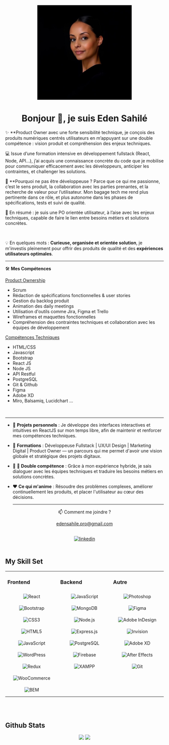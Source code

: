 

<div align="center">
<img src='https://github.com/EdenSahile/EdenSahile/blob/main/img/1729276544440.jpeg' width="300px">
  </div>


# <div align="center">Bonjour 👋, je suis Eden Sahilé</div>  
  
✨ **Product Owner avec une forte sensibilité technique, je conçois des produits numériques centrés utilisateurs en m’appuyant sur une double compétence : vision produit et compréhension des enjeux techniques.
<br>

💻  Issue d’une formation intensive en développement fullstack (React, Node, API...), j’ai acquis une connaissance concrète du code que je mobilise pour communiquer efficacement avec les développeurs, anticiper les contraintes, et challenger les solutions.
<br>

🚀 **Pourquoi ne pas être développeuse ?
Parce que ce qui me passionne, c’est le sens produit, la collaboration avec les parties prenantes, et la recherche de valeur pour l’utilisateur. Mon bagage tech me rend plus pertinente dans ce rôle, et plus autonome dans les phases de spécifications, tests et suivi de qualité.

🎯 En résumé : je suis une PO orientée utilisateur, à l’aise avec les enjeux techniques, capable de faire le lien entre besoins métiers et solutions concrètes.

<br>

:bulb: En quelques mots :
**Curieuse, organisée et orientée solution**, je m'investis pleinement pour offrir des produits de qualité et des **expériences utilisateurs optimales**.

---


🛠️ **Mes Compétences**

<ins>Product Ownership</ins>

* Scrum
* Rédaction de spécifications fonctionnelles & user stories
* Gestion du backlog produit
* Animation des daily meetings
* Utilisation d'outils comme Jira, Figma et Trello
* Wireframes et maquettes fonctionnelles
* Compréhension des contraintes techniques et collaboration avec les équipes de développement
  
<ins>Compétences Techniques </ins> 

* HTML/CSS
* Javascript
* Bootstrap
* React JS
* Node JS
* API Restful
* PostgreSQL
* Git & Github
* Figma
* Adobe XD
* Miro, Balsamiq, Lucidchart ...

<br>

---  
  

- 🔭 **Projets personnels** : Je développe des interfaces interactives et intuitives en ReactJS sur mon temps libre, afin de maintenir et renforcer mes compétences techniques.
  

- 💼 **Formations** : Développeuse Fullstack | UX/UI Design | Marketing Digital | Product Owner — un parcours qui me permet d'avoir une vision globale et stratégique des projets digitaux.
  

- 🤝 🤝 **Double compétence** : Grâce à mon expérience hybride, je sais dialoguer avec les équipes techniques et traduire les besoins métiers en solutions concrètes.
  

- ❤️ **Ce qui m'anime** : Résoudre des problèmes complexes, améliorer continuellement les produits, et placer l'utilisateur au cœur des décisions.
  <br>

  ---  

<p align="center">📫 Comment me joindre ?</p>
<p align="center"><a href="mailto:edensahile.pro@gmail.com">edensahile.pro@gmail.com</a></p>


  <div align="center">
<br>

  <a href="https://www.linkedin.com/in/eden-sahile-99b088112/" target="_blank">
    <img src=https://img.shields.io/badge/linkedin-%231E77B5.svg?&style=for-the-badge&logo=linkedin&logoColor=white alt=linkedin style="margin-bottom: 5px;"/>
  </a>
  
</div> 

<br/>  


## My Skill Set  
<table><tr><td valign="top" width="33%">



### Frontend  
<div align="center">  
<img style="margin: 10px" src="https://profilinator.rishav.dev/skills-assets/react-original-wordmark.svg" alt="React" height="50" />  
<img style="margin: 10px" src="https://profilinator.rishav.dev/skills-assets/bootstrap-plain.svg" alt="Bootstrap" height="50" />  
<img style="margin: 10px" src="https://profilinator.rishav.dev/skills-assets/css3-original-wordmark.svg" alt="CSS3" height="50" />  
<img style="margin: 10px" src="https://profilinator.rishav.dev/skills-assets/html5-original-wordmark.svg" alt="HTML5" height="50" />  
<img style="margin: 10px" src="https://profilinator.rishav.dev/skills-assets/javascript-original.svg" alt="JavaScript" height="50" />  
<img style="margin: 10px" src="https://profilinator.rishav.dev/skills-assets/wordpress.png" alt="WordPress" height="50" />  
<img style="margin: 10px" src="https://profilinator.rishav.dev/skills-assets/redux-original.svg" alt="Redux" height="50" />  
<img style="margin: 10px" src="https://profilinator.rishav.dev/skills-assets/woocommerce.png" alt="WooCommerce" height="50" />  
<img style="margin: 10px" src="https://profilinator.rishav.dev/skills-assets/bem.svg" alt="BEM" height="50" />  
</div>

</td><td valign="top" width="33%">



### Backend  
<div align="center">  
<img style="margin: 10px" src="https://profilinator.rishav.dev/skills-assets/javascript-original.svg" alt="JavaScript" height="50" />  
<img style="margin: 10px" src="https://profilinator.rishav.dev/skills-assets/mongodb-original-wordmark.svg" alt="MongoDB" height="50" />  
<img style="margin: 10px" src="https://profilinator.rishav.dev/skills-assets/nodejs-original-wordmark.svg" alt="Node.js" height="50" />  
<img style="margin: 10px" src="https://profilinator.rishav.dev/skills-assets/express-original-wordmark.svg" alt="Express.js" height="50" />  
<img style="margin: 10px" src="https://profilinator.rishav.dev/skills-assets/postgresql-original-wordmark.svg" alt="PostgreSQL" height="50" />  
<img style="margin: 10px" src="https://profilinator.rishav.dev/skills-assets/firebase.png" alt="Firebase" height="50" />  
<img style="margin: 10px" src="https://profilinator.rishav.dev/skills-assets/xampp.png" alt="XAMPP" height="50" />  
</div>

</td><td valign="top" width="33%">



### Autre  
<div align="center">  
<img style="margin: 10px" src="https://profilinator.rishav.dev/skills-assets/photoshop-plain.svg" alt="Photoshop" height="50" />  
<img style="margin: 10px" src="https://profilinator.rishav.dev/skills-assets/figma-icon.svg" alt="Figma" height="50" />  
<img style="margin: 10px" src="https://profilinator.rishav.dev/skills-assets/adobeindesign.svg" alt="Adobe InDesign" height="50" />  
<img style="margin: 10px" src="https://profilinator.rishav.dev/skills-assets/invision.svg" alt="Invision" height="50" />  
<img style="margin: 10px" src="https://profilinator.rishav.dev/skills-assets/adobexd.png" alt="Adobe XD" height="50" />  
<img style="margin: 10px" src="https://profilinator.rishav.dev/skills-assets/aftereffects.png" alt="After Effects" height="50" />  
<img style="margin: 10px" src="https://profilinator.rishav.dev/skills-assets/git-scm-icon.svg" alt="Git" height="50" />  
</div>

</td></tr></table>  

<br/>  



<br/>  


## Github Stats  
<div align='center'>
 <img src="https://github-readme-stats.vercel.app/api?username=edensahile&show_icons=true&count_private=true&hide_border=true"  >
   <img src="https://github-readme-stats.vercel.app/api/top-langs/?username=edensahile&hide_border=true&layout=compact" />  
</div>
